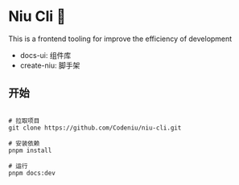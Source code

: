 
# Niu Cli 🚀

This is a frontend tooling for improve the efficiency of development

- docs-ui: 组件库
- create-niu: 脚手架

## 开始

```shell

# 拉取项目
git clone https://github.com/Codeniu/niu-cli.git

# 安装依赖
pnpm install

# 运行
pnpm docs:dev

```
